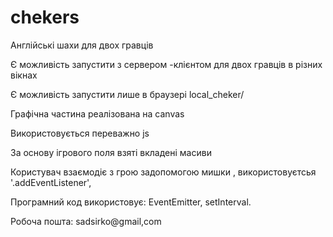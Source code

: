 # chekers
Англійські шахи для двох гравців

Є можливість запустити з сервером -клієнтом для двох гравців в різних вікнах

Є можливість запустити лише в браузері local_cheker/

Графічна частина реалізована на canvas

Використовується переважно js 

За основу ігрового поля взяті вкладені масиви 

Користувач взаємодіє з грою задопомогою мишки , використовуєтсья '.addEventListener',

Програмний код використовує: EventEmitter, setInterval.

Робоча пошта: sadsirko@gmail,com
